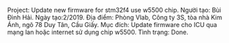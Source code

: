 Project: Update new firmware for stm32f4 use w5500 chip.
Người tạo: Bùi Đình Hải.
Ngày tạo:2/2019.
Địa điểm: Phòng Vlab, Công ty 3S, tòa nhà Kim Ánh, ngõ 78 Duy Tân, Cầu Giấy.
Mục đích: Update firmware cho ICU qua mạng lan hoặc internet sử dụng chip w5500.
Tình trạng: Done.
